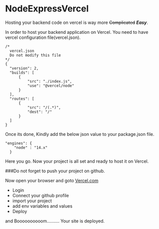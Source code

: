 # NodeExpressVercel

Hosting your backend code on vercel is way more ~~Complicated~~ ***Easy***.

In order to host your backend application on Vercel. You need to have vercel configuration file(vercel.json).

```
/*
  vercel.json
  Do not modify this file
*/
{
  "version": 2,
  "builds": [
      {
          "src": "./index.js",
          "use": "@vercel/node"
      }
  ],
  "routes": [
      {
          "src": "/(.*)",
          "dest": "/"
      }
  ]
}

```

Once its done, Kindly add the below json value to your package.json file.


```
"engines": {
    "node" : "14.x"
  }
```


Here you go. Now your project is all set and ready to host it on Vercel.

###Do not forget to push your project on github.

Now open your browser and goto [Vercel.com](https://vercel.com/)

* Login
* Connect your github profile
* import your project
* add env variables and values
* Deploy

and Boooooooooom.......... Your site is deployed.
